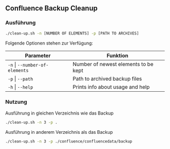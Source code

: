 ## Confluence Backup Cleanup

### Ausführung

```bash
./clean-up.sh -n [NUMBER OF ELEMENTS] -p [PATH TO ARCHIVES]
```

Folgende Optionen stehen zur Verfügung:

| Parameter                      | Funktion                             |
| ------------------------------ | ------------------------------------ |
| `-n` \| `--number-of-elements` | Number of newest elements to be kept |
| `-p` \| `--path`               | Path to archived backup files        |
| `-h` \| `--help`               | Prints info about usage and help     |

### Nutzung

Ausführung in gleichen Verzeichnis wie das Backup

```bash
./clean-up.sh -n 3 -p .
```

Ausführung in anderem Verzeichnis als das Backup

```bash
./clean-up.sh -n 3 -p ./confluence/confluencedata/backup
```
